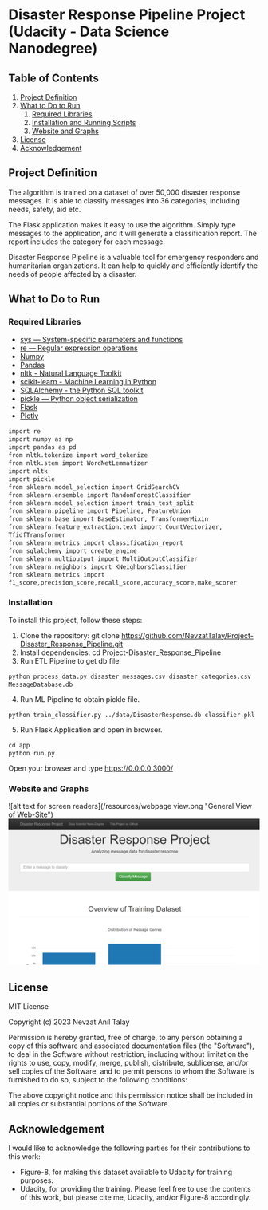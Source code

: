 # Disaster Response Pipeline Project (Udacity - Data Science Nanodegree)

## Table of Contents
1. [Project Definition](#description)
2. [What to Do to Run](#getting_started)
	1. [Required Libraries](#dependencies)
	2. [Installation and Running Scripts](#installation)
 	3. [Website and Graphs](#output)
3. [License](#license)
4. [Acknowledgement](#acknowledgement)

<a name="descripton"></a>
## Project Definition
The algorithm is trained on a dataset of over 50,000 disaster response messages. It is able to classify messages into 36 categories, including needs, safety, aid etc.

The Flask application makes it easy to use the algorithm. Simply type messages to the application, and it will generate a classification report. The report includes the category for each message.

Disaster Response Pipeline is a valuable tool for emergency responders and humanitarian organizations. It can help to quickly and efficiently identify the needs of people affected by a disaster.

<a name="getting_started"></a>
## What to Do to Run

<a name="dependencies"></a>
### Required Libraries

* [sys — System-specific parameters and functions](https://docs.python.org/3/library/sys.html)
* [re — Regular expression operations](https://docs.python.org/3/library/re.html)
* [Numpy](https://numpy.org/install/)
* [Pandas](https://pandas.pydata.org/)
* [nltk - Natural Language Toolkit](https://www.nltk.org/)
* [scikit-learn - Machine Learning in Python](https://scikit-learn.org/)
* [SQLAlchemy - the Python SQL toolkit](https://www.sqlalchemy.org/)
* [pickle — Python object serialization](https://docs.python.org/3/library/pickle.html)
* [Flask](https://flask.palletsprojects.com/en/3.0.x/)
* [Plotly](https://plotly.com/)

```
import re                                                                                    
import numpy as np                                                                           
import pandas as pd                                                                         
from nltk.tokenize import word_tokenize                                                      
from nltk.stem import WordNetLemmatizer                                                  
import nltk                                                                           
import pickle                                                                       
from sklearn.model_selection import GridSearchCV                                        
from sklearn.ensemble import RandomForestClassifier                                      
from sklearn.model_selection import train_test_split                                   
from sklearn.pipeline import Pipeline, FeatureUnion                                  
from sklearn.base import BaseEstimator, TransformerMixin                              
from sklearn.feature_extraction.text import CountVectorizer, TfidfTransformer          
from sklearn.metrics import classification_report                                         
from sqlalchemy import create_engine                                                     
from sklearn.multioutput import MultiOutputClassifier                                    
from sklearn.neighbors import KNeighborsClassifier                                    
from sklearn.metrics import  f1_score,precision_score,recall_score,accuracy_score,make_scorer
```

<a name="installation"></a>
### Installation
To install this project, follow these steps:

1. Clone the repository:
git clone https://github.com/NevzatTalay/Project-Disaster_Response_Pipeline.git
2. Install dependencies:
cd Project-Disaster_Response_Pipeline
3. Run ETL Pipeline to get db file.
```
python process_data.py disaster_messages.csv disaster_categories.csv MessageDatabase.db
```
4. Run ML Pipeline to obtain pickle file.
```
python train_classifier.py ../data/DisasterResponse.db classifier.pkl
```
5. Run Flask Application and open in browser.
```
cd app
python run.py
```
Open your browser and type https://0.0.0.0:3000/

<a name="license"></a>
<a name="output"></a>
### Website and Graphs
![alt text for screen readers](/resources/webpage view.png "General View of Web-Site")
<img src="resources/webpage view.png" alt="General View of Web-Site"/>


## License
MIT License

Copyright (c) 2023 Nevzat Anıl Talay

Permission is hereby granted, free of charge, to any person obtaining a copy
of this software and associated documentation files (the "Software"), to deal
in the Software without restriction, including without limitation the rights
to use, copy, modify, merge, publish, distribute, sublicense, and/or sell
copies of the Software, and to permit persons to whom the Software is
furnished to do so, subject to the following conditions:

The above copyright notice and this permission notice shall be included in all
copies or substantial portions of the Software.

<a name="acknowledgement"></a>
## Acknowledgement
I would like to acknowledge the following parties for their contributions to this work:

* Figure-8, for making this dataset available to Udacity for training purposes.
* Udacity, for providing the training.
Please feel free to use the contents of this work, but please cite me, Udacity, and/or Figure-8 accordingly.
